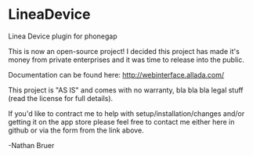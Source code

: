 LineaDevice
===========

Linea Device plugin for phonegap


This is now an open-source project! I decided this project has made it's money from private enterprises and it was time to release into the public.

Documentation can be found here:
http://webinterface.allada.com/

This project is "AS IS" and comes with no warranty, bla bla bla legal stuff (read the license for full details).

If you'd like to contract me to help with setup/installation/changes and/or getting it on the app store please feel free to contact me either here in github or via the form from the link above.

-Nathan Bruer
